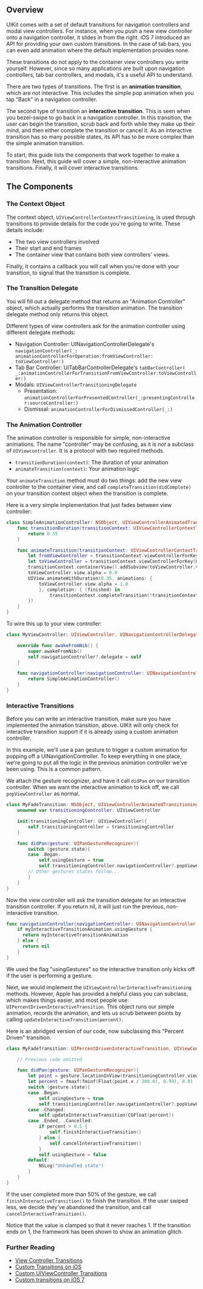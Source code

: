 ## Overview

UIKit comes with a set of default transitions for navigation controllers and modal view controllers. For instance, when you push a new view controller onto a navigation controller, it slides in from the right. iOS 7 introduced an API for providing your own custom transitions. In the case of tab bars, you can even add animation where the default implementation provides none.

These transitions do not apply to the container view controllers you write yourself. However, since so many applications are built upon navigation controllers, tab bar controllers, and modals, it's a useful API to understand.

There are two types of transitions. The first is an **animation transition**, which are not interactive. This includes the simple pop animation when you tap "Back" in a navigation controller.

The second type of transition an **interactive transition**. This is seen when you bezel-swipe to go back in a navigation controller. In this transition, the user can begin the transition, scrub back and forth while they make up their mind, and then either complete the transition or cancel it. As an interactive transition has so many possible states, its API has to be more complex than the simple animation transition.

To start, this guide lists the components that work together to make a transition. Next, this guide will cover a simple, non-interactive animation transitions. Finally, it will cover interactive transitions.

## The Components

### The Context Object

The context object, `UIViewControllerContextTransitioning`, is used through transitions to provide details for the code you're going to write. These details include:

* The two view controllers involved
* Their start and end frames
* The container view that contains both view controllers' views.

Finally, it contains a callback you will call when you're done with your transition, to signal that the transition is complete.

### The Transition Delegate

You will fill out a delegate method that returns an "Animation Controller" object, which actually performs the transition animation. The transition delegate method only returns this object.

Different types of view controllers ask for the animation controller using different delegate methods:

* Navigation Controller: UINavigationControllerDelegate's `navigationController(_: ​animationControllerForOperation:fromViewController:​toViewController:)`
* Tab Bar Controller: UITabBarControllerDelegate's `tabBarController(​_:animationControllerForTransitionFromViewController:toViewController:​)`
* Modals: `UIViewControllerTransitioningDelegate`
  * Presentation: `animationControllerForPresentedController(_:presentingController:​sourceController:​)`
  * Dismissal: `animationControllerForDismissedController(_:)`

### The Animation Controller

The animation controller is responsible for simple, non-interactive animations. The name "controller" may be confusing, as it is *not* a subclass of `UIViewcontroller`. It is a protocol with two required methods.

* `transitionDuration(context)`: The duration of your animation
* `animateTransition(context)`: Your animation logic

Your `animateTransition` method must do two things: add the new view controller to the container view, and call `completeTransition(didComplete)` on your transition context object when the transition is complete.

Here is a very simple implementation that just fades between view controller:

```swift
class SimpleAnimationController: NSObject, UIViewControllerAnimatedTransitioning {
    func transitionDuration(transitionContext: UIViewControllerContextTransitioning) -> NSTimeInterval {
        return 0.35
    }

    func animateTransition(transitionContext: UIViewControllerContextTransitioning) {
        let fromViewController = transitionContext.viewControllerForKey(UITransitionContextFromViewControllerKey)
        let toViewController = transitionContext.viewControllerForKey(UITransitionContextToViewControllerKey)!
        transitionContext.containerView().addSubview(toViewController.view)
        toViewController.view.alpha = 0.0
        UIView.animateWithDuration(0.35, animations: {
            toViewController.view.alpha = 1.0
            }, completion: { (finished) in
                transitionContext.completeTransition(!transitionContext.transitionWasCancelled())
        })
    }
}
```

To wire this up to your view controller:

```swift
class MyViewController: UIViewController, UINavigationControllerDelegate  {

    override func awakeFromNib() {
        super.awakeFromNib()
        self.navigationController?.delegate = self
    }

    func navigationController(navigationController: UINavigationController, animationControllerForOperation operation: UINavigationControllerOperation, fromViewController fromVC: UIViewController, toViewController toVC: UIViewController) -> UIViewControllerAnimatedTransitioning? {
        return SimpleAnimationController()
    }
}
```

### Interactive Transitions

Before you can write an interactive transition, make sure you have implemented the animation transition, above. UIKit will only check for interactive transition support if it is already using a custom animation controller.

In this example, we'll use a pan gesture to trigger a custom animation for popping off a UINavigationController. To keep everything in one place, we're going to put all the logic in the previous animation controller we've been using. This is a common pattern.

We attach the gesture recognizer, and have it call `didPan` on our transition controller. When we want the interactive animation to kick off, we call `popViewController` as normal.

```swift
class MyFadeTransition: NSObject, UIViewControllerAnimatedTransitioning {
    unowned var transitioningController: UIViewController

    init(transitioningController: UIViewController){
        self.transitioningController = transitioningController
    }

    func didPan(gesture: UIPanGestureRecognizer){
        switch (gesture.state){
        case .Began:
            self.usingGesture = true
            self.transitioningController.navigationController?.popViewControllerAnimated(true)
        // Other gestures states follow...
        }
    }
}
```

Now the view controller will ask the transition delegate for an interactive transition controller. If you return nil, it will just run the previous, non-interactive transition.

```swift
func navigationController(navigationController: UINavigationController, interactionControllerForAnimationController animationController: UIViewControllerAnimatedTransitioning) -> UIViewControllerInteractiveTransitioning? {
    if myInteractiveTransitionAnimation.usingGesture {
      return myInteractiveTransitionAnimation
    } else {
      return nil
    }
}
```

We used the flag "usingGestures" so the interactive transition only kicks off if the user is performing a gesture.

Next, we would implement the `UIViewControllerInteractiveTransitioning` methods. However, Apple has provided a helpful class you can subclass, which makes things easier, and most people use: `UIPercentDrivenInteractiveTransition`. This object runs our simple animation, records the animation, and lets us scrub between points by calling `updateInteractiveTransition(percent)`.

Here is an abridged version of our code, now subclassing this "Percent Driven" transition.

```swift
class MyFadeTransition: UIPercentDrivenInteractiveTransition, UIViewControllerAnimatedTransitioning {

    // Previous code omitted

    func didPan(gesture: UIPanGestureRecognizer){
        let point = gesture.locationInView(transitioningController.view)
        let percent = fmaxf(fminf(Float(point.x / 300.0), 0.99), 0.0)
        switch (gesture.state){
        case .Began:
            self.usingGesture = true
            self.transitioningController.navigationController?.popViewControllerAnimated(true)
        case .Changed:
            self.updateInteractiveTransition(CGFloat(percent))
        case .Ended, .Cancelled:
            if percent > 0.5 {
                self.finishInteractiveTransition()
            } else {
                self.cancelInteractiveTransition()
            }
            self.usingGesture = false
        default:
            NSLog("Unhandled state")
        }
    }
}
```

If the user completed more than 50% of the gesture, we call `finishInteractiveTransition()` to finish the transition. If the user swiped less, we decide they've abandoned the transition, and call `cancelInteractiveTransition()`.

Notice that the value is clamped so that it never reaches 1. If the transition ends on 1, the framework has been shown to show an animation glitch.

### Further Reading
* [View Controller Transitions](http://www.objc.io/issue-5/view-controller-transitions.html)
* [Custom Transitions on iOS](http://objectivetoast.com/2014/03/17/custom-transitions-on-ios/)
* [Custom UIViewController Transitions](http://www.teehanlax.com/blog/custom-uiviewcontroller-transitions/)
* [Custom transitions on iOS 7](https://coderwall.com/p/njtb0q)